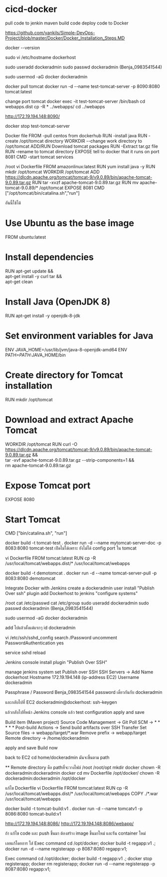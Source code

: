 # cicd-docker
pull code to jenkin
maven build code
deploy code to Docker

https://github.com/yankils/Simple-DevOps-Project/blob/master/Docker/Docker_Installation_Steps.MD

docker --version 

sudo vi /etc/hostname
dockerhost

sudo useradd dockeradmin
sudo passwd dockeradmin
(Benja_0983541544)

sudo usermod -aG docker dockeradmin

docker pull tomcat
docker run -d --name test-tomcat-server -p 8090:8080 tomcat:latest

change port tomcat
docker exec -it test-tomcat-server /bin/bash
cd webapps.dist
cp -R * ../webapps/
cd ../webapps

http://172.19.194.148:8090/

docker stop test-tomcat-server



Docker file
FROM
-pull centos from dockerhub
RUN
-install java 
RUN
-create /opt/tomcat directory
WORKDIR
--change work directory to /opt/tomcat
ADD/RUN
Download tomcat packages
RUN
-Extract tar.gz file
RUN
-rename to tomcat directory
EXPOSE
tell to docker that it runs on port 8081
CMD
-start tomcat services

/root
vi Dockerfile
FROM amazonlinux:latest
RUN yum install java -y
RUN mkdir /opt/tomcat
WORKDIR /opt/tomcat
ADD https://dlcdn.apache.org/tomcat/tomcat-9/v9.0.89/bin/apache-tomcat-9.0.89.tar.gz
RUN tar -xvzf apache-tomcat-9.0.89.tar.gz
RUN mv apache-tomcat-9.0.89/* /opt/tomcat
EXPOSE 8081
CMD ["/opt/tomcat/bin/catalina.sh","run"]



อันนี้ใช้ได้
# Use Ubuntu as the base image
FROM ubuntu:latest

# Install dependencies
RUN apt-get update && \
    apt-get install -y curl tar && \
    apt-get clean

# Install Java (OpenJDK 8)
RUN apt-get install -y openjdk-8-jdk

# Set environment variables for Java
ENV JAVA_HOME=/usr/lib/jvm/java-8-openjdk-amd64
ENV PATH=$PATH:$JAVA_HOME/bin

# Create directory for Tomcat installation
RUN mkdir /opt/tomcat

# Download and extract Apache Tomcat
WORKDIR /opt/tomcat
RUN curl -O https://dlcdn.apache.org/tomcat/tomcat-9/v9.0.89/bin/apache-tomcat-9.0.89.tar.gz && \
    tar -xvf apache-tomcat-9.0.89.tar.gz --strip-components=1 && \
    rm apache-tomcat-9.0.89.tar.gz

# Expose Tomcat port
EXPOSE 8080

# Start Tomcat
CMD ["bin/catalina.sh", "run"]



docker build -t tomcat-test .
docker run -d --name mytomcat-server-doc -p 8083:8080 tomcat-test
เปิดไม่ได้เพราะ ยังไม่ได้ config port ใน tomcat

vi Dockerfile
FROM tomcat:latest
RUN cp -R /usr/local/tomcat/webapps.dist/* /usr/local/tomcat/webapps

docker build -t demotomcat .
docker run -d --name tomcat-server-pull -p 8083:8080 demotomcat


Integrate Docker with Jenkins
create a dockeradmin user
install "Publish Over ssh" plugin
add Dockerhost to jenkins "configure systems"

/root
cat /etc/passwd
cat /etc/group
sudo useradd dockeradmin
sudo passwd dockeradmin
(Benja_0983541544)

sudo usermod -aG docker dockeradmin

add ไปแล้วตั้งแต่แรกๆ
id dockeradmin

vi /etc/ssh/sshd_config
search 
/Password
uncomment PasswordAuthentication yes

service sshd reload

Jenkins console
install plugin "Publish Over SSH"

manage jenkins
system
set
Publish over SSH
SSH Servers -> Add
Name dockerhost
Hostname 172.19.194.148 (ip-address EC2)
Username dockeradmin

Passphrase / Password
Benja_0983541544
password เดี๋ยวกันกับ dockeradmin

และกลับไปที่ EC2
dockeradmin@dockerhost: ssh-keygen

แล้วกลับไปที่หน้า Jenkins console
แล้ว test configuration
apply and save

Build item (Maven project)
Source Code Management -> Git
Poll SCM -> * * * * *
Post-build Actions -> Send build artifacts over SSH
Transfer Set
Source files -> webapp/target/*.war
Remove prefix -> webapp/target
Remote directory -> /home/dockeradmin

apply and save
Build now


back to EC2
cd home/dockeradmin
มันจะขึ้นตาม path 

** Remote directory คือ pathที่จะวางไฟล์
/root
/root/opt
mkdir docker
chown -R dockeradmin:dockeradmin docker
cd
mv Dockerfile /opt/docker/
chown -R dockeradmin:dockeradmin /opt/docker

แก้ไข Dockerfile
vi Dockerfile
FROM tomcat:latest
RUN cp -R /usr/local/tomcat/webapps.dist/* /usr/local/tomcat/webapps
COPY ./*.war /usr/local/tomcat/webapps

docker build -t tomcat-build:v1 .
docker run -d --name tomcatv1 -p 8086:8080 tomcat-build:v1

http://172.19.194.148:8086/
http://172.19.194.148:8086/webapp/

ถ้า แก้ไข code และ push ขึ้นมา ต้องสร้าง image ขึ้นมาใหม่ และรัน container ใหม่

เลยแก้โดยการ ใส่ Exec command
cd /opt/docker;
docker build -t regapp:v1 .;
docker run -d --name registerapp -p 8087:8080 regapp:v1;


Exec command
cd /opt/docker;
docker build -t regapp:v1 .;
docker stop registerapp;
docker rm registerapp;
docker run -d --name registerapp -p 8087:8080 regapp:v1;